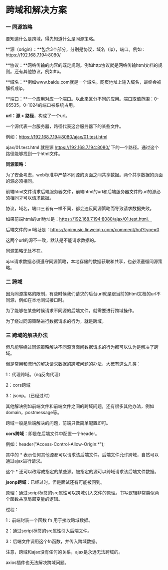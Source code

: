 # 跨域和解决方案



### 一 同源策略

要知道什么是跨域，得先知道什么是同源策略。

**源（origin）：**包含3个部分，分别是协议，域名（ip），端口。例如：https://192.168.7.194:8080/

**协议：**网络传输的内容的既定规则。例如http协议就是网络传输html文档的规则。还有其他协议，例如ftp。

**域名：**例如www.baidu.com就是一个域名。网页地址上输入域名，最终会被解析成ip。

**端口：**一个应用对应一个端口。以此来区分不同的应用。端口取值范围：0-65535。0-1024的端口被系统占用。

**url：源 + 路径**，构成了一个url。

一个源代表一台服务器，路径代表这台服务器下的某些文件。

例如：https://192.168.7.194:8080/ajax/01.test.html

ajax/01.test.html 就是源 https://192.168.7.194:8080/ 下的一个路径。通过这个路径能够找到一个html文件。



**同源策略：**

为了安全考虑，web标准中严禁不同源的页面之间共享数据。两个共享数据的页面的源必须相同。

前端html文件请求后端服务器文件，前端html的url和后端服务器文件的url的源必须相同才可以请求数据。

协议，域名，端口三者有一样不同，都会违反同源策略而导致请求数据失败。

如果前端html的url地址是：https://192.168.7.194:8080/ajax/01.test.html，

后端文件的url地址是：https://apimusic.linweiqin.com/comment/hot?type=0

这两个url的源不一致，默认是不能请求数据的。

同源策略无处不在。

ajax请求数据必须遵守同源策略，本地存储的数据获取和共享，也必须遵循同源策略。



### 二 跨域

因为同源策略的限制，有些时候我们请求的后台url就是跟当前的html文档的url不同源，例如在本地测试接口时。

为了能够在某些时候请求不同源的后端文件，就需要进行跨域操作。

为了绕过同源策略进行数据请求的行为，就是跨域。



### 三 跨域的解决办法

但凡能够绕过同源策略解决不同源页面间数据请求的行为都可以认为是解决了跨域。

但是常用和流行的解决请求数据的跨域问题的办法，大概有这么几类：

1：代理跨域。（ng反向代理）

2：cors跨域

3：jsonp。（已经过时）

其他解决例如前端文件和前端文件之间的跨域问题，还有很多其他办法，例如domain，postmessage等。

跨域一般是后端解决的问题，前端只做简单配置即可。



**cors跨域**：即是在后端文件中配置一个header。

例如：header("Access-Control-Allow-Origin:*");

其中的 * 表示任何其他源都可以请求该后端文件。后端文件允许跨域，自然可以通过ajax进行请求。

这个 * 还可以改写成指定的某些源。被指定的源可以跨域请求该后端文件数据。



**jsonp跨域**：已经过时。但是面试还有可能被问到。

原理：通过script标签的src属性可以跨域引入文件的原理。书写逻辑非常类似两个函数共享局部变量的逻辑。

过程：

1：前端封装一个函数 fn 用于接收跨域数据。

2：通过script标签的src属性引入后端文件。

3：后端文件调用这个fn函数，并传入跨域数据。



注意，跨域和ajax没有任何的关系，ajax是永远无法跨域的。

axios插件也无法解决跨域问题。





